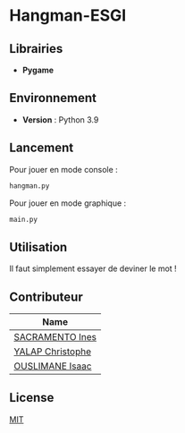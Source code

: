 
# Hangman-ESGI

## Librairies

* **Pygame**


## Environnement 
* **Version** : Python 3.9

## Lancement
Pour jouer en mode console : 
```py
hangman.py
```

Pour jouer en mode graphique : 
```py
main.py
```
## Utilisation

Il faut simplement essayer de deviner le mot ! 

## Contributeur


| Name  | 
| ------------- | 
| [SACRAMENTO Ines](https://github.com/danxome) |
| [YALAP Christophe](https://github.com/christopheylp)  | 
| [OUSLIMANE Isaac](https://github.com/IsaacOus)  |

## License
[MIT](https://choosealicense.com/licenses/mit/)
